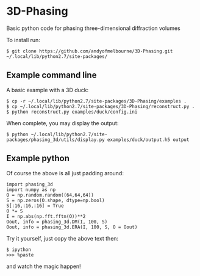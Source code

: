 # 3D-Phasing
Basic python code for phasing three-dimensional diffraction volumes

To install run:
```
$ git clone https://github.com/andyofmelbourne/3D-Phasing.git ~/.local/lib/python2.7/site-packages/
```

## Example command line
A basic example with a 3D duck:
```
$ cp -r ~/.local/lib/python2.7/site-packages/3D-Phasing/examples .
$ cp ~/.local/lib/python2.7/site-packages/3D-Phasing/reconstruct.py .
$ python reconstruct.py examples/duck/config.ini
```

When complete, you may display the output:
```
$ python ~/.local/lib/python2.7/site-packages/phasing_3d/utils/display.py examples/duck/output.h5 output
```

## Example python 
Of course the above is all just padding around:
```
import phasing_3d
import numpy as np
O = np.random.random((64,64,64))
S = np.zeros(O.shape, dtype=np.bool)
S[:16,:16,:16] = True
O *= S
I = np.abs(np.fft.fftn(O))**2
Oout, info = phasing_3d.DM(I, 100, S)
Oout, info = phasing_3d.ERA(I, 100, S, O = Oout)
```

Try it yourself, just copy the above text then:
```
$ ipython
>>> %paste
```
and watch the magic happen!
